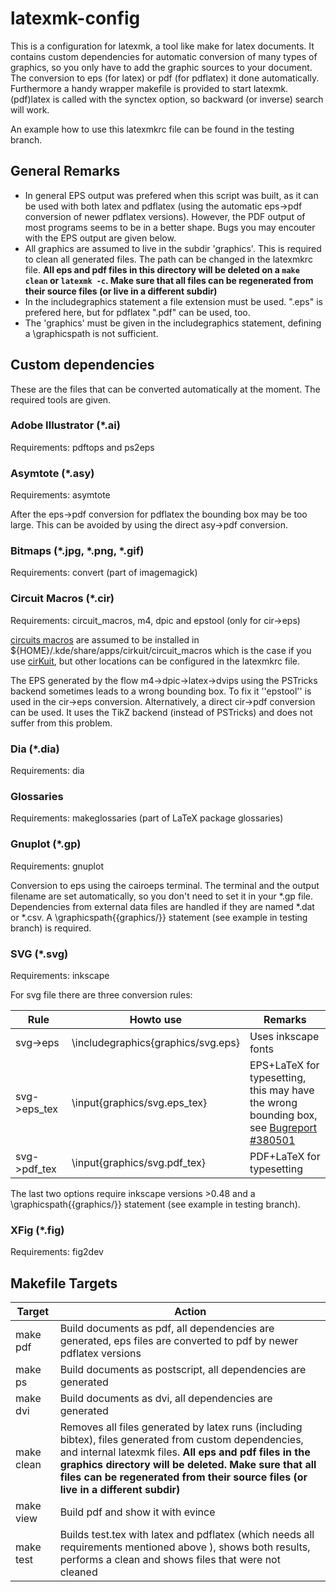 latexmk-config
==============

This is a configuration for latexmk, a tool like make for latex documents.
It contains custom dependencies for automatic conversion of many types of graphics, so you only have to add the graphic sources to your document. The conversion to eps (for latex) or pdf (for pdflatex) it done automatically.
Furthermore a handy wrapper makefile is provided to start latexmk.
(pdf)latex is called with the synctex option, so backward (or inverse) search will work.

An example how to use this latexmkrc file can be found in the testing branch.

## General Remarks
- In general EPS output was prefered when this script was built, as it can be used with both latex and pdflatex (using the automatic eps->pdf conversion of newer pdflatex versions). However, the PDF output of most programs seems to be in a better shape. Bugs you may encouter with the EPS output are given below.
- All graphics are assumed to live in the subdir 'graphics'. This is required to clean all generated files. The path can be changed in the latexmkrc file. **All eps and pdf files in this directory will be deleted on a `make clean` or `latexmk -c`. Make sure that all files can be regenerated from their source files (or live in a different subdir)**
- In the includegraphics statement a file extension must be used. ".eps" is prefered here, but for pdflatex ".pdf" can be used, too. 
- The 'graphics' must be given in the includegraphics statement, defining a \graphicspath is not sufficient. 


## Custom dependencies
These are the files that can be converted automatically at the moment. The required tools are given.

### Adobe Illustrator (*.ai)
Requirements: pdftops and ps2eps

### Asymtote (*.asy)
Requirements: asymtote

After the eps->pdf conversion for pdflatex the bounding box may be too large. This can be avoided by using the direct asy->pdf conversion.

### Bitmaps (*.jpg, *.png, *.gif)
Requirements: convert (part of imagemagick)

### Circuit Macros (*.cir)
Requirements: circuit_macros, m4, dpic and epstool (only for cir->eps)

[circuits macros](https://ece.uwaterloo.ca/~aplevich/Circuit_macros/) are assumed to be installed in ${HOME}/.kde/share/apps/cirkuit/circuit_macros which is the case if you use [cirKuit](http://wwwu.uni-klu.ac.at/magostin/cirkuit.html), but other locations can be configured in the latexmkrc file.

The EPS generated by the flow m4->dpic->latex->dvips using the PSTricks backend sometimes leads to a wrong bounding box.
To fix it ''epstool'' is used in the cir->eps conversion.
Alternatively, a direct cir->pdf conversion can be used.
It uses the TikZ backend (instead of PSTricks) and does not suffer from this problem.

### Dia (*.dia)
Requirements: dia

### Glossaries
Requirements: makeglossaries (part of LaTeX package glossaries)

### Gnuplot (*.gp)
Requirements: gnuplot

Conversion to eps using the cairoeps terminal. The terminal and the output filename are set automatically, so you don't need to set it in your *.gp file. Dependencies from external data files are handled if they are named *.dat or *.csv. A \graphicspath{{graphics/}} statement (see example in testing branch) is required.


### SVG (*.svg)
Requirements: inkscape

For svg file there are three conversion rules:

| Rule | Howto use | Remarks |
--- | --- | ---
| svg->eps | \includegraphics{graphics/svg.eps} | Uses inkscape fonts
| svg->eps_tex | \input{graphics/svg.eps_tex} | EPS+LaTeX for typesetting, this may have the wrong bounding box, see [Bugreport #380501](https://bugs.launchpad.net/inkscape/+bug/380501) |
| svg->pdf_tex | \input{graphics/svg.pdf_tex} | PDF+LaTeX for typesetting |

The last two options require inkscape versions >0.48 and a \graphicspath{{graphics/}} statement (see example in testing branch).

### XFig (*.fig)
Requirements: fig2dev


## Makefile Targets
Target | Action|
------ | -------
make pdf | Build documents as pdf, all dependencies are generated, eps files are converted to pdf by newer pdflatex versions|
make ps | Build documents as postscript, all dependencies are generated |
make dvi | Build documents as dvi, all dependencies are generated |
make clean | Removes all files generated by latex runs (including bibtex), files generated from custom dependencies,  and internal latexmk files. **All eps and pdf files in the graphics directory will be deleted. Make sure that all files can be regenerated from their source files (or live in a different subdir)** |
make view | Build pdf and show it with evince |
make test | Builds test.tex with latex and pdflatex (which needs all requirements mentioned above ), shows both results, performs a clean and shows files that were not cleaned |







